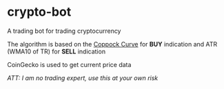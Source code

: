 # crypto-bot

A trading bot for trading cryptocurrency

The algorithm is based on the <a href="https://en.wikipedia.org/wiki/Coppock_curve" target="_blank">Coppock Curve</a> for **BUY** indication and ATR (WMA10 of TR) for **SELL** indication

CoinGecko is used to get current price data

_ATT: I am no trading expert, use this at your own risk_
